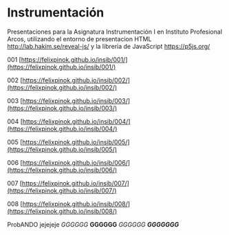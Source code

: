 # Instrumentación
Presentaciones para la Asignatura Instrumentación I en Instituto Profesional Arcos, utilizando el entorno de presentacion HTML http://lab.hakim.se/reveal-js/ y la libreria de JavaScript https://p5js.org/

001 [https://felixpinok.github.io/insib/001/](https://felixpinok.github.io/insib/001/)

002 [https://felixpinok.github.io/insib/002/](https://felixpinok.github.io/insib/002/)

003 [https://felixpinok.github.io/insib/003/](https://felixpinok.github.io/insib/003/)

004 [https://felixpinok.github.io/insib/004/](https://felixpinok.github.io/insib/004/)

005 [https://felixpinok.github.io/insib/005/](https://felixpinok.github.io/insib/005/)

006 [https://felixpinok.github.io/insib/006/](https://felixpinok.github.io/insib/006/)

007 [https://felixpinok.github.io/insib/007/](https://felixpinok.github.io/insib/007/)

008 [https://felixpinok.github.io/insib/008/](https://felixpinok.github.io/insib/008/)

ProbANDO jejejeje
*GGGGGG*
**GGGGGG**
*_GGGGGG_*
**_GGGGGGG_**
